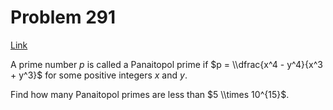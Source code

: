 # Problem 291

[Link](https://projecteuler.net/problem=291)

A prime number $p$ is called a Panaitopol prime if $p = \\dfrac{x^4 - y^4}{x^3 + y^3}$ for some positive integers $x$ and $y$.

Find how many Panaitopol primes are less than $5 \\times 10^{15}$.